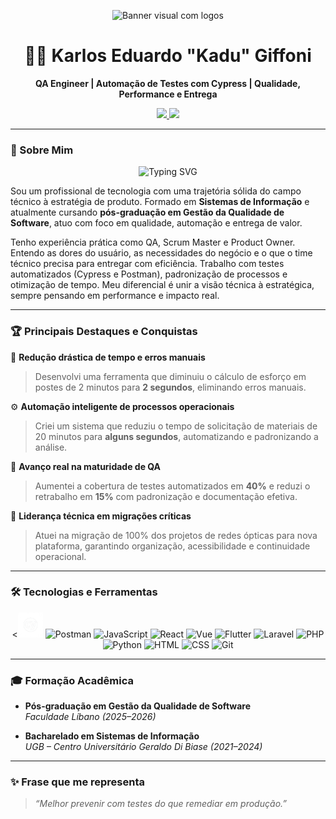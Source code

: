 <p align="center">
  <img src="https://capsule-render.vercel.app/api?type=venom&height=300&color=gradient&text=Kadu%20Giffoni&reversal=false&textBg=false&fontColor=F2F5F7" alt="Banner visual com logos" />
</p>

<h1 align="center">👨‍💻 Karlos Eduardo "Kadu" Giffoni</h1>
<p align="center"><b>QA Engineer | Automação de Testes com Cypress | Qualidade, Performance e Entrega</b></p>

<p align="center">
  <a href="mailto:kadugiffoni@gmail.com">
    <img src="https://img.shields.io/badge/-Gmail-D14836?style=for-the-badge&logo=gmail&logoColor=white" target="_blank">
  </a>
  <a href="https://www.linkedin.com/in/karlos-eduardo-giffoni">
    <img src="https://img.shields.io/badge/-LinkedIn-0077B5?style=for-the-badge&logo=linkedin&logoColor=white" target="_blank">
  </a>
</p>

---

### 🚀 Sobre Mim

<p align="center">
  <img src="https://readme-typing-svg.herokuapp.com?font=Fira+Code&weight=500&size=30&pause=1000&center=true&width=435&lines=%7C+QA+Analyst+%7C;%7C+Cypress+%26+Postman+%7C;%7C+CI%2FCD+%7C;%7C+Automa%C3%A7%C3%A3o+de+Testes+%7C+;%7C++API+%26+UI+Testing+%7C;%7C+Agile+%7C+" alt="Typing SVG" />
</p>

Sou um profissional de tecnologia com uma trajetória sólida do campo técnico à estratégia de produto. Formado em **Sistemas de Informação** e atualmente cursando **pós-graduação em Gestão da Qualidade de Software**, atuo com foco em qualidade, automação e entrega de valor.

Tenho experiência prática como QA, Scrum Master e Product Owner. Entendo as dores do usuário, as necessidades do negócio e o que o time técnico precisa para entregar com eficiência. Trabalho com testes automatizados (Cypress e Postman), padronização de processos e otimização de tempo. Meu diferencial é unir a visão técnica à estratégica, sempre pensando em performance e impacto real.

---

### 🏆 Principais Destaques e Conquistas

🔧 **Redução drástica de tempo e erros manuais**

> Desenvolvi uma ferramenta que diminuiu o cálculo de esforço em postes de 2 minutos para **2 segundos**, eliminando erros manuais.

⚙️ **Automação inteligente de processos operacionais**

> Criei um sistema que reduziu o tempo de solicitação de materiais de 20 minutos para **alguns segundos**, automatizando e padronizando a análise.

🚀 **Avanço real na maturidade de QA**

> Aumentei a cobertura de testes automatizados em **40%** e reduzi o retrabalho em **15%** com padronização e documentação efetiva.

📡 **Liderança técnica em migrações críticas**

> Atuei na migração de 100% dos projetos de redes ópticas para nova plataforma, garantindo organização, acessibilidade e continuidade operacional.

---

### 🛠️ Tecnologias e Ferramentas

<p align="center">
  <<img title="Cypress" alt="Cypress" width="40px" src="https://raw.githubusercontent.com/KaduGiffoni/curso-cypress-simulator/main/assets/ChatGPT%20Image%2018%20de%20jul.%20de%202025%2C%2012_54_27.png" />
  <img title="Postman" alt="Postman" width="40px" src="https://www.vectorlogo.zone/logos/getpostman/getpostman-icon.svg](https://github.com/KaduGiffoni/curso-cypress-simulator/blob/main/assets/ChatGPT%20Image%2018%20de%20jul.%20de%202025,%2012_54_27.png?raw=true)" />
  <img title="JavaScript" alt="JavaScript" width="40px" src="https://cdn.jsdelivr.net/gh/devicons/devicon/icons/javascript/javascript-original.svg" />
  <img title="React" alt="React" width="40px" src="https://cdn.jsdelivr.net/gh/devicons/devicon/icons/react/react-original.svg" />
  <img title="Vue.js" alt="Vue" width="40px" src="https://cdn.jsdelivr.net/gh/devicons/devicon/icons/vuejs/vuejs-original.svg" />
  <img title="Flutter" alt="Flutter" width="40px" src="https://cdn.jsdelivr.net/gh/devicons/devicon/icons/flutter/flutter-original.svg" />
  <img title="Laravel" alt="Laravel" width="40px" src="https://cdn.jsdelivr.net/gh/devicons/devicon/icons/laravel/laravel-original.svg" />
  <img title="PHP" alt="PHP" width="40px" src="https://cdn.jsdelivr.net/gh/devicons/devicon/icons/php/php-original.svg" />
  <img title="Python" alt="Python" width="40px" src="https://cdn.jsdelivr.net/gh/devicons/devicon/icons/python/python-original.svg" />
  <img title="HTML" alt="HTML" width="40px" src="https://cdn.jsdelivr.net/gh/devicons/devicon/icons/html5/html5-original.svg" />
  <img title="CSS" alt="CSS" width="40px" src="https://cdn.jsdelivr.net/gh/devicons/devicon/icons/css3/css3-original.svg" />
  <img title="Git" alt="Git" width="40px" src="https://cdn.jsdelivr.net/gh/devicons/devicon/icons/git/git-original.svg" />
</p>

---

### 🎓 Formação Acadêmica

- **Pós-graduação em Gestão da Qualidade de Software**  
  _Faculdade Líbano (2025–2026)_

- **Bacharelado em Sistemas de Informação**  
  _UGB – Centro Universitário Geraldo Di Biase (2021–2024)_

---

### ✨ Frase que me representa

> _“Melhor prevenir com testes do que remediar em produção.”_
